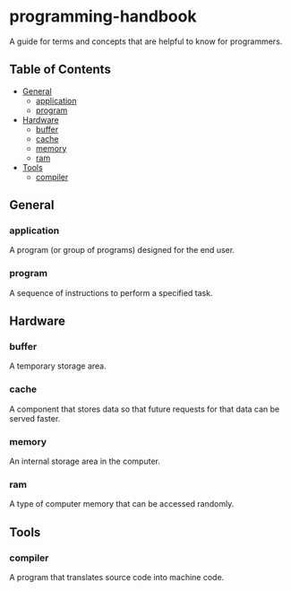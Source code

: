 # programming-handbook

A guide for terms and concepts that are helpful to know for programmers.

## Table of Contents
- [General](#general)
  - [application](#application)
  - [program](#program)
- [Hardware](#hardware)
  - [buffer](#buffer)
  - [cache](#cache)
  - [memory](#memory)
  - [ram](#ram)
- [Tools](#tools)
  - [compiler](#compiler)

## General

### application
A program (or group of programs) designed for the end user.

### program
A sequence of instructions to perform a specified task.

## Hardware

### buffer
A temporary storage area.

### cache
A component that stores data so that future requests for that data can be served faster.

### memory
An internal storage area in the computer.

### ram
A type of computer memory that can be accessed randomly.

## Tools

### compiler
A program that translates source code into machine code.
